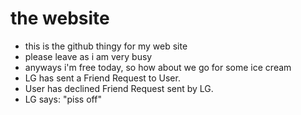 # the website

- this is the github thingy for my web site
- please leave as i am very busy
- anyways i'm free today, so how about we go for some ice cream
- LG has sent a Friend Request to User.
- User has declined Friend Request sent by LG.
- LG says: "piss off"
